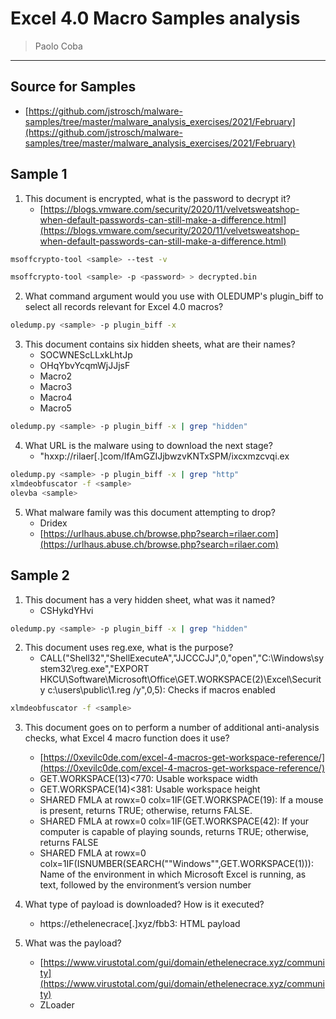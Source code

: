 # Excel 4.0 Macro Samples analysis

> Paolo Coba

-------------------------------------------

## Source for Samples

* [https://github.com/jstrosch/malware-samples/tree/master/malware_analysis_exercises/2021/February](https://github.com/jstrosch/malware-samples/tree/master/malware_analysis_exercises/2021/February)

## Sample 1

1. This document is encrypted, what is the password to decrypt it?
    * [https://blogs.vmware.com/security/2020/11/velvetsweatshop-when-default-passwords-can-still-make-a-difference.html](https://blogs.vmware.com/security/2020/11/velvetsweatshop-when-default-passwords-can-still-make-a-difference.html)

```bash
msoffcrypto-tool <sample> --test -v

msoffcrypto-tool <sample> -p <password> > decrypted.bin
```

2. What command argument would you use with OLEDUMP's plugin_biff to select all records relevant for Excel 4.0 macros?

```bash
oledump.py <sample> -p plugin_biff -x
```

3. This document contains six hidden sheets, what are their names?
    * SOCWNEScLLxkLhtJp
    * OHqYbvYcqmWjJJjsF
    * Macro2
    * Macro3
    * Macro4
    * Macro5

```bash
oledump.py <sample> -p plugin_biff -x | grep "hidden"
```

4. What URL is the malware using to download the next stage?
    * "hxxp://rilaer[.]com/IfAmGZIJjbwzvKNTxSPM/ixcxmzcvqi.ex

```bash
oledump.py <sample> -p plugin_biff -x | grep "http"
xlmdeobfuscator -f <sample>
olevba <sample>
```

5. What malware family was this document attempting to drop?
    * Dridex
    * [https://urlhaus.abuse.ch/browse.php?search=rilaer.com](https://urlhaus.abuse.ch/browse.php?search=rilaer.com)

## Sample 2

1. This document has a very hidden sheet, what was it named?
    * CSHykdYHvi

```bash
oledump.py <sample> -p plugin_biff -x | grep "hidden"
```

2. This document uses reg.exe, what is the purpose?
    * CALL("Shell32","ShellExecuteA","JJCCCJJ",0,"open","C:\Windows\system32\reg.exe","EXPORT HKCU\Software\Microsoft\Office\GET.WORKSPACE(2)\Excel\Security c:\users\public\1.reg /y",0,5): Checks if macros enabled

```bash
xlmdeobfuscator -f <sample>
```

3. This document goes on to perform a number of additional anti-analysis checks, what Excel 4 macro function does it use?
    * [https://0xevilc0de.com/excel-4-macros-get-workspace-reference/](https://0xevilc0de.com/excel-4-macros-get-workspace-reference/)
    * GET.WORKSPACE(13)<770: Usable workspace width
    * GET.WORKSPACE(14)<381: Usable workspace height
    * SHARED FMLA at rowx=0 colx=1IF(GET.WORKSPACE(19): If a mouse is present, returns TRUE; otherwise, returns FALSE. 
    * SHARED FMLA at rowx=0 colx=1IF(GET.WORKSPACE(42): If your computer is capable of playing sounds, returns TRUE; otherwise, returns FALSE
    * SHARED FMLA at rowx=0 colx=1IF(ISNUMBER(SEARCH(""Windows"",GET.WORKSPACE(1))): Name of the environment in which Microsoft Excel is running, as text, followed by the environment’s version number

4. What type of payload is downloaded? How is it executed?
    * https://ethelenecrace[.]xyz/fbb3: HTML payload

5. What was the payload?
    * [https://www.virustotal.com/gui/domain/ethelenecrace.xyz/community](https://www.virustotal.com/gui/domain/ethelenecrace.xyz/community)
    * ZLoader
